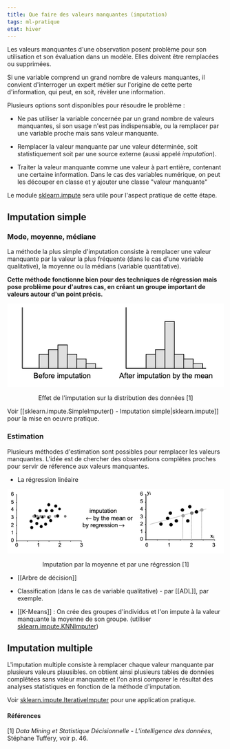 ```yaml
---
title: Que faire des valeurs manquantes (imputation)
tags: ml-pratique
etat: hiver
---
```

Les valeurs manquantes d'une observation posent problème pour son utilisation et son évaluation dans un modèle. Elles doivent être remplacées ou supprimées.

Si une variable comprend un grand nombre de valeurs manquantes, il convient d'interroger un expert métier sur l'origine de cette perte d'information, qui peut, en soit, révèler une information.  

Plusieurs options sont disponibles pour résoudre le problème :

- Ne pas utiliser la variable concernée par un grand nombre de valeurs manquantes, si son usage n'est pas indispensable, ou la remplacer par une variable proche mais sans valeur manquante.

- Remplacer la valeur manquante par une valeur déterminée, soit statistiquement soit par une source externe (aussi appelé *imputation*).

- Traiter la valeur manquante comme une valeur à part entière, contenant une certaine information. Dans le cas des variables numérique, on peut les découper en classe et y ajouter une classe "valeur manquante"

Le module [sklearn.impute](https://scikit-learn.org/stable/modules/classes.html#module-sklearn.impute) sera utile pour l'aspect pratique de cette étape.

## Imputation simple

### Mode, moyenne, médiane

La méthode la plus simple d'imputation consiste à remplacer une valeur manquante par la valeur la plus fréquente (dans le cas d'une variable qualitative), la moyenne ou la médians (variable quantitative).

**Cette méthode fonctionne bien pour des techniques de régression mais pose problème pour d'autres cas, en créant un groupe important de valeurs autour d'un point précis.**

![Effet de l'imputation](../assets/img/imputation-vm.png#center)

<div align="center">
  Effet de l'imputation sur la distribution des données [1]
</div>

Voir [[sklearn.impute.SimpleImputer() - Imputation simple\|sklearn.impute]] pour la mise en oeuvre pratique.

### Estimation

Plusieurs méthodes d'estimation sont possibles pour remplacer les valeurs manquantes. L'idée est de chercher des observations complêtes proches pour servir de réference aux valeurs manquantes.

- La régression linéaire

![](../assets/img/regression-imputation.png#center)

<div align="center">
  Imputation par la moyenne et par une régression [1]
</div>

- [[Arbre de décision]]

- Classification (dans le cas de variable qualitative) - par [[ADL]], par exemple.

- [[K-Means]] : On crée des groupes d'individus et l'on impute à la valeur manquante la moyenne de son groupe. (utiliser [sklearn.impute.KNNImputer](https://scikit-learn.org/stable/modules/generated/sklearn.impute.KNNImputer.html))

## Imputation multiple

L'imputation multiple consiste à remplacer chaque valeur manquante par plusieurs valeurs plausibles. on obtient ainsi plusieurs tables de données complêtées sans valeur manquante et l'on ainsi comparer le résultat des analyses statistiques en fonction de la méthode d'imputation.

Voir [sklearn.impute.IterativeImputer](https://scikit-learn.org/stable/modules/generated/sklearn.impute.IterativeImputer.html#sklearn.impute.IterativeImputer) pour une application pratique.

#### Références
[1] *Data Mining et Statistique Décisionnelle - L'intelligence des données*, Stéphane Tuffery, voir p. 46.